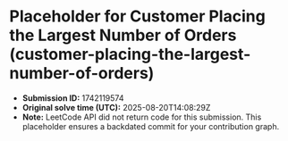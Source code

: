# Placeholder for Customer Placing the Largest Number of Orders (customer-placing-the-largest-number-of-orders)

- **Submission ID:** 1742119574
- **Original solve time (UTC):** 2025-08-20T14:08:29Z
- **Note:** LeetCode API did not return code for this submission.
  This placeholder ensures a backdated commit for your contribution graph.
